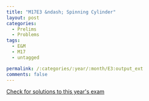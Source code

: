```yaml
---
title: "M17E3 &ndash; Spinning Cylinder"
layout: post
categories:
  - Prelims
  - Problems
tags:
  - E&M
  - M17
  - untagged

permalink: /:categories/:year/:month/E3:output_ext
comments: false
---
```

<object data="2017M3E.pdf" type="application/pdf" width="100%" height="500"></object>
<div class="message"><a href='https://princetonprelim.com/prelim/39/'>Check for solutions to this year's exam</a></div>